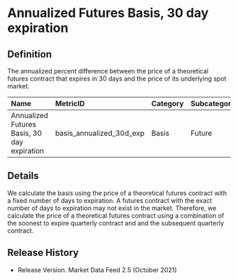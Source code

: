 # Annualized Futures Basis, 30 day expiration

## Definition

The annualized percent difference between the price of a theoretical futures contract that expires in 30 days and the price of its underlying spot market.

| Name | MetricID | Category | Subcategory | Type | Unit | Frequency |
| :--- | :--- | :--- | :--- | :--- | :--- | :--- |
| Annualized Futures Basis, 30 day expiration | basis\_annualized\_30d\_exp | Basis | Future | Percentage | Dimensionless | 1h, 1d |

## Details

We calculate the basis using the price of a theoretical futures contract with a fixed number of days to expiration. A futures contract with the exact number of days to expiration may not exist in the market. Therefore, we calculate the price of a theoretical futures contract using a combination of the soonest to expire quarterly contract and and the subsequent quarterly contract. 

## Release History

* Release Version. Market Data Feed 2.5 \(October 2021\) 

